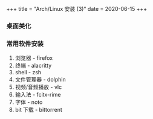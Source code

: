 +++
title = "Arch/Linux 安装 (3)"
date = 2020-06-15
+++

### 桌面美化

### 常用软件安装

1. 浏览器 - firefox
2. 终端 - alacritty
3. shell - zsh
4. 文件管理器 - dolphin
5. 视频/音频播放 - vlc
6. 输入法 - fcitx-rime
7. 字体 - noto
8. bit 下载 - bittorrent

